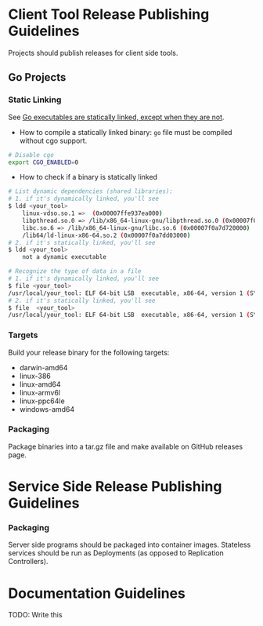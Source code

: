 # Client Tool Release Publishing Guidelines

Projects should publish releases for client side tools.

## Go Projects

### Static Linking

See [Go executables are statically linked, except when they are not](http://matthewkwilliams.com/index.php/2014/09/28/go-executables-are-statically-linked-except-when-they-are-not/). 


- How to compile a statically linked binary: `go` file must be compiled without cgo support. 

```sh
# Disable cgo
export CGO_ENABLED=0
```

- How to check if a binary is statically linked

```sh
# List dynamic dependencies (shared libraries):
# 1. if it's dynamically linked, you'll see
$ ldd <your_tool> 
    linux-vdso.so.1 =>  (0x00007ffe937ea000)
    libpthread.so.0 => /lib/x86_64-linux-gnu/libpthread.so.0 (0x00007f0a7dae5000)
    libc.so.6 => /lib/x86_64-linux-gnu/libc.so.6 (0x00007f0a7d720000)
    /lib64/ld-linux-x86-64.so.2 (0x00007f0a7dd03000)
# 2. if it's statically linked, you'll see
$ ldd <your_tool>  
	not a dynamic executable

# Recognize the type of data in a file
# 1. if it's dynamically linked, you'll see
$ file <your_tool> 
/usr/local/your_tool: ELF 64-bit LSB  executable, x86-64, version 1 (SYSV), dynamically linked (uses shared libs), for GNU/Linux 2.6.32, BuildID[sha1]=86c6d2ff21297a06cc7319244f35e2671612beae, not stripped
# 2. if it's statically linked, you'll see
$ file  <your_tool>  
/usr/local/your_tool: ELF 64-bit LSB  executable, x86-64, version 1 (SYSV), statically linked, not stripped
```

### Targets
Build your release binary for the following targets:

- darwin-amd64
- linux-386
- linux-amd64
- linux-armv6l
- linux-ppc64le
- windows-amd64

### Packaging

Package binaries into a tar.gz file and make available on GitHub releases page.

# Service Side Release Publishing Guidelines

### Packaging

Server side programs should be packaged into container images.  Stateless services should be run as Deployments (as opposed to Replication Controllers).

# Documentation Guidelines

TODO: Write this
